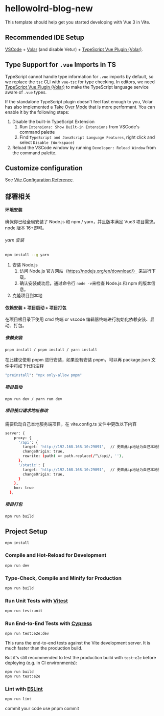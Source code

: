 # hellowolrd-blog-new

This template should help get you started developing with Vue 3 in Vite.

## Recommended IDE Setup

[VSCode](https://code.visualstudio.com/) + [Volar](https://marketplace.visualstudio.com/items?itemName=Vue.volar) (and disable Vetur) + [TypeScript Vue Plugin (Volar)](https://marketplace.visualstudio.com/items?itemName=Vue.vscode-typescript-vue-plugin).

## Type Support for `.vue` Imports in TS

TypeScript cannot handle type information for `.vue` imports by default, so we replace the `tsc` CLI with `vue-tsc` for type checking. In editors, we need [TypeScript Vue Plugin (Volar)](https://marketplace.visualstudio.com/items?itemName=Vue.vscode-typescript-vue-plugin) to make the TypeScript language service aware of `.vue` types.

If the standalone TypeScript plugin doesn't feel fast enough to you, Volar has also implemented a [Take Over Mode](https://github.com/johnsoncodehk/volar/discussions/471#discussioncomment-1361669) that is more performant. You can enable it by the following steps:

1. Disable the built-in TypeScript Extension
   1. Run `Extensions: Show Built-in Extensions` from VSCode's command palette
   2. Find `TypeScript and JavaScript Language Features`, right click and select `Disable (Workspace)`
2. Reload the VSCode window by running `Developer: Reload Window` from the command palette.

## Customize configuration

See [Vite Configuration Reference](https://vitejs.dev/config/).

## 部署相关

#### 环境安装

确保你已经全局安装了 Node.js 和 npm / yarn，并且版本满足 Vue3 项目需求。node 版本 16+即可。

###### yarn 安装

```sh
npm install --g yarn
```

1. 安装 Node.js
   1. 访问 Node.js 官方网站（https://nodejs.org/en/download/） 来进行下载。
   2. 确认安装成功后，通过命令行 `node -v`来检查 Node.js 和 npm 的版本信息。
2. 克隆项目到本地

#### 依赖安装 + 项目启动 + 项目打包

在项目根目录下使用 cmd 终端 or vscode 编辑器终端进行初始化依赖安装、启动、打包。

##### 依赖安装

```sh
pnpm install / pnpm install / yarn install
```

在此建议使用 pnpm 进行安装，如果没有安装 pnpm，可以再 package.json 文件中将如下代码注释

```sh
"preinstall": "npx only-allow pnpm"
```

##### 项目启动

```sh
npm run dev / yarn run dev
```

##### 项目接口请求地址修改

需要启动自己本地服务端项目，在 vite.config.ts 文件中更改以下内容

```sh
server: {
    proxy: {
      '/api': {
        target: 'http://192.168.168.10:29091',  // 更改此ip地址为自己本地服务器ip即可
        changeOrigin: true,
        rewrite: (path) => path.replace(/^\/api/, ''),
      },
      '/static': {
        target: 'http://192.168.168.10:29091',  // 更改此ip地址为自己本地服务器ip即可
        changeOrigin: true,
      }
    },
    hmr: true
  },
```

##### 项目打包

```sh
npm run build
```

## Project Setup

```sh
npm install
```

### Compile and Hot-Reload for Development

```sh
npm run dev
```

### Type-Check, Compile and Minify for Production

```sh
npm run build
```

### Run Unit Tests with [Vitest](https://vitest.dev/)

```sh
npm run test:unit
```

### Run End-to-End Tests with [Cypress](https://www.cypress.io/)

```sh
npm run test:e2e:dev
```

This runs the end-to-end tests against the Vite development server.
It is much faster than the production build.

But it's still recommended to test the production build with `test:e2e` before deploying (e.g. in CI environments):

```sh
npm run build
npm run test:e2e
```

### Lint with [ESLint](https://eslint.org/)

```sh
npm run lint
```

commit your code use pnpm commit
